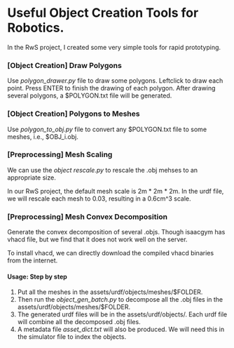 # Useful Object Creation Tools for Robotics.

In the RwS project, I created some very simple tools for rapid prototyping.

### [Object Creation] Draw Polygons
Use *polygon_drawer.py* file to draw some polygons. Leftclick to draw each point. Press ENTER to finish the drawing of each polygon.
After drawing several polygons, a $POLYGON.txt file will be generated.

### [Object Creation] Polygons to Meshes
Use *polygon_to_obj.py* file to convert any $POLYGON.txt file to some meshes, i.e., $OBJ_i.obj.

### [Preprocessing] Mesh Scaling
We can use the *object rescale.py* to rescale the .obj mehses to an appropriate size.

In our RwS project, the default mesh scale is 2m * 2m * 2m. In the urdf file, we will rescale each mesh to 0.03, resulting in a 0.6cm^3 scale.



### [Preprocessing] Mesh Convex Decomposition

Generate the convex decomposition of several .objs. Though isaacgym has vhacd file, but we find that it does not work well on the server.

To install vhacd, we can directly download the compiled vhacd binaries from the internet.
#### Usage: Step by step
1. Put all the meshes in the assets/urdf/objects/meshes/$FOLDER. 
2. Then run the *object_gen_batch.py* to decompose all the .obj files in the assets/urdf/objects/meshes/$FOLDER. 
3. The generated urdf files will be in the assets/urdf/objects/. Each urdf file will combine all the decomposed .obj files.
4. A metadata file *asset_dict.txt* will also be produced. We will need this in the simulator file to index the objects.






